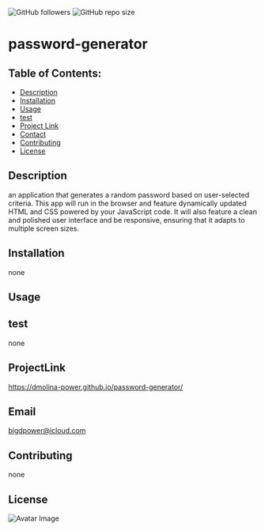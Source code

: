 
![GitHub followers](https://img.shields.io/github/followers/dmolina-power) 
  ![GitHub repo size](https://img.shields.io/github/repo-size/dmolina-power/password-generator) 
  
  
  
# password-generator

## Table of Contents:
 * [Description](#description)
 * [Installation](#installation)
 * [Usage](#usage)
 * [test](#test)
 * [Project Link](#projectLink)
 * [Contact](#email) 
 * [Contributing](#contributing)
 * [License](#license)
 
 ## Description
 an application that generates a random password based on user-selected criteria. This app will run in the browser and feature dynamically updated HTML and CSS powered by your JavaScript code. It will also feature a clean and polished user interface and be responsive, ensuring that it adapts to multiple screen sizes.




 ## Installation
 none

 ## Usage
 

 ## test
 none

 ## ProjectLink
 https://dmolina-power.github.io/password-generator/

 ## Email
 bigdpower@icloud.com

 

 ## Contributing
 none

 ## License



 ![Avatar Image](https://avatars0.githubusercontent.com/u/62960620?v=4)